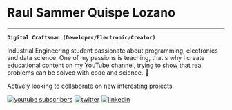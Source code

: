 # Raul Sammer Quispe Lozano
---
**`Digital Craftsman (Developer/Electronic/Creator)`**

Industrial Engineering student passionate about programming, electronics and data science. One of my passions is teaching, that's why I create educational content on my YouTube channel, trying to show that real problems can be solved with code and science. 💚

Actively looking to collaborate on new interesting projects.

   <p align="left">
      <a href="https://www.youtube.com/channel/UCBToQmwBwOdhEHqerVIoQwg?sub_confirmation=1">
         <img alt="youtube subscribers" title="Subscribe to my YouTube channel" src="https://custom-icon-badges.demolab.com/youtube/channel/subscribers/UCBToQmwBwOdhEHqerVIoQwg?color=%23E05D44&label=SUBSCRIBE&logo=video&logoColor=white&style=for-the-badge&labelColor=CE4630"/></a> 
      <a href="https://twitter.com/raulsammer">
         <img alt="twitter" title="follow me on twitter" src="https://custom-icon-badges.demolab.com/twitter/follow/raulsammer?color=236ad3&labelColor=1155ba&style=for-the-badge&logo=twitter-3123&label=Follow&logoColor=white"/></a> 
      <a href="https://www.linkedin.com/in/raulsammer/">
         <img alt="linkedin" title="Know me" src="https://custom-icon-badges.demolab.com/badge/-Check my Linkedin-blue?style=for-the-badge&logoColor=white&logo=repo"/></a>
   </p>
